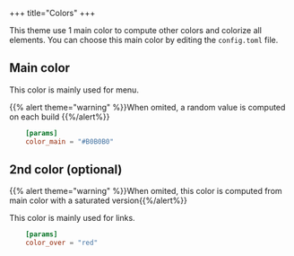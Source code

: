 +++
title="Colors"
+++

This theme use 1 main color to compute other colors and colorize all elements.
You can choose this main color by editing the `config.toml` file.

## Main color

This color is mainly used for menu.

{{% alert theme="warning" %}}When omited, a random value is computed on each build {{%/alert%}}
```toml
	[params]
	color_main = "#B0B0B0"
```

## 2nd color (optional)
{{% alert theme="warning" %}}When omited, this color is computed from main color with a saturated version{{%/alert%}}

This color is mainly used for links.

```toml
	[params]
	color_over = "red"
```

